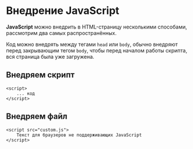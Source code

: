 # Внедрение JavaScript

**JavaScript** можно внедрить в HTML-страницу несколькими способами, рассмотрим два самых распространённых.

Код можно внедрять между тегами `head` или `body`, обычно внедряют перед закрывающим тегом `body`, чтобы перед началом работы скрипта, вся страница была уже загружена.

## Внедряем скрипт

    <script>
        ... код
    </script>

## Внедряем файл

    <script src="custom.js">
        Текст для браузеров не поддерживающих JavaScript
    </script>
